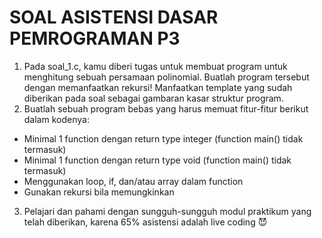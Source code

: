 # SOAL ASISTENSI DASAR PEMROGRAMAN P3
1. Pada soal_1.c, kamu diberi tugas untuk membuat program untuk menghitung sebuah persamaan polinomial. Buatlah program tersebut dengan memanfaatkan rekursi! Manfaatkan template yang sudah diberikan pada soal sebagai gambaran kasar struktur program.
2. Buatlah sebuah program bebas yang harus memuat fitur-fitur berikut dalam kodenya: <br>
- Minimal 1 function dengan return type integer (function main() tidak termasuk) <br>
- Minimal 1 function dengan return type void (function main() tidak termasuk) <br>
- Menggunakan loop, if, dan/atau array dalam function <br>
- Gunakan rekursi bila memungkinkan <br>
3. Pelajari dan pahami dengan sungguh-sungguh modul praktikum yang telah diberikan, karena 65% asistensi adalah live coding 😈
